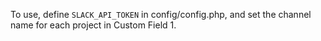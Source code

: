 To use, define `SLACK_API_TOKEN` in config/config.php, and set the channel name for each project in Custom Field 1.